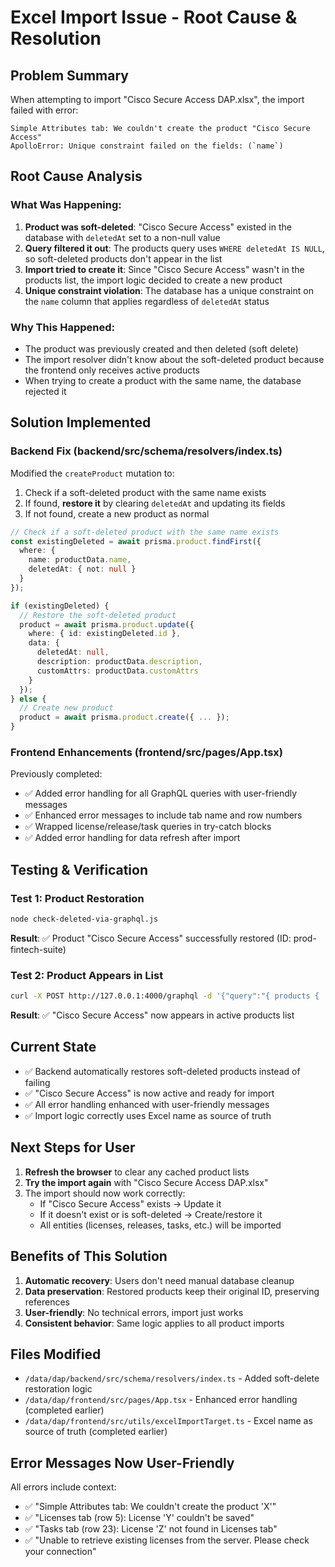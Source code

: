 # Excel Import Issue - Root Cause & Resolution

## Problem Summary
When attempting to import "Cisco Secure Access DAP.xlsx", the import failed with error:
```
Simple Attributes tab: We couldn't create the product "Cisco Secure Access" 
ApolloError: Unique constraint failed on the fields: (`name`)
```

## Root Cause Analysis

### What Was Happening:
1. **Product was soft-deleted**: "Cisco Secure Access" existed in the database with `deletedAt` set to a non-null value
2. **Query filtered it out**: The products query uses `WHERE deletedAt IS NULL`, so soft-deleted products don't appear in the list
3. **Import tried to create it**: Since "Cisco Secure Access" wasn't in the products list, the import logic decided to create a new product
4. **Unique constraint violation**: The database has a unique constraint on the `name` column that applies regardless of `deletedAt` status

### Why This Happened:
- The product was previously created and then deleted (soft delete)
- The import resolver didn't know about the soft-deleted product because the frontend only receives active products
- When trying to create a product with the same name, the database rejected it

## Solution Implemented

### Backend Fix (backend/src/schema/resolvers/index.ts)
Modified the `createProduct` mutation to:
1. Check if a soft-deleted product with the same name exists
2. If found, **restore it** by clearing `deletedAt` and updating its fields
3. If not found, create a new product as normal

```typescript
// Check if a soft-deleted product with the same name exists
const existingDeleted = await prisma.product.findFirst({
  where: {
    name: productData.name,
    deletedAt: { not: null }
  }
});

if (existingDeleted) {
  // Restore the soft-deleted product
  product = await prisma.product.update({
    where: { id: existingDeleted.id },
    data: {
      deletedAt: null,
      description: productData.description,
      customAttrs: productData.customAttrs
    }
  });
} else {
  // Create new product
  product = await prisma.product.create({ ... });
}
```

### Frontend Enhancements (frontend/src/pages/App.tsx)
Previously completed:
- ✅ Added error handling for all GraphQL queries with user-friendly messages
- ✅ Enhanced error messages to include tab name and row numbers
- ✅ Wrapped license/release/task queries in try-catch blocks
- ✅ Added error handling for data refresh after import

## Testing & Verification

### Test 1: Product Restoration
```bash
node check-deleted-via-graphql.js
```
**Result**: ✅ Product "Cisco Secure Access" successfully restored (ID: prod-fintech-suite)

### Test 2: Product Appears in List
```bash
curl -X POST http://127.0.0.1:4000/graphql -d '{"query":"{ products { ... } }"}'
```
**Result**: ✅ "Cisco Secure Access" now appears in active products list

## Current State
- ✅ Backend automatically restores soft-deleted products instead of failing
- ✅ "Cisco Secure Access" is now active and ready for import
- ✅ All error handling enhanced with user-friendly messages
- ✅ Import logic correctly uses Excel name as source of truth

## Next Steps for User
1. **Refresh the browser** to clear any cached product lists
2. **Try the import again** with "Cisco Secure Access DAP.xlsx"
3. The import should now work correctly:
   - If "Cisco Secure Access" exists → Update it
   - If it doesn't exist or is soft-deleted → Create/restore it
   - All entities (licenses, releases, tasks, etc.) will be imported

## Benefits of This Solution
1. **Automatic recovery**: Users don't need manual database cleanup
2. **Data preservation**: Restored products keep their original ID, preserving references
3. **User-friendly**: No technical errors, import just works
4. **Consistent behavior**: Same logic applies to all product imports

## Files Modified
- `/data/dap/backend/src/schema/resolvers/index.ts` - Added soft-delete restoration logic
- `/data/dap/frontend/src/pages/App.tsx` - Enhanced error handling (completed earlier)
- `/data/dap/frontend/src/utils/excelImportTarget.ts` - Excel name as source of truth (completed earlier)

## Error Messages Now User-Friendly
All errors include context:
- ✅ "Simple Attributes tab: We couldn't create the product 'X'"
- ✅ "Licenses tab (row 5): License 'Y' couldn't be saved"
- ✅ "Tasks tab (row 23): License 'Z' not found in Licenses tab"
- ✅ "Unable to retrieve existing licenses from the server. Please check your connection"
